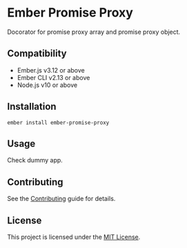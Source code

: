 Ember Promise Proxy
==============================================================================

Docorator for promise proxy array and promise proxy object.


Compatibility
------------------------------------------------------------------------------

* Ember.js v3.12 or above
* Ember CLI v2.13 or above
* Node.js v10 or above


Installation
------------------------------------------------------------------------------

```
ember install ember-promise-proxy
```


Usage
------------------------------------------------------------------------------

Check dummy app.


Contributing
------------------------------------------------------------------------------

See the [Contributing](CONTRIBUTING.md) guide for details.


License
------------------------------------------------------------------------------

This project is licensed under the [MIT License](LICENSE.md).
